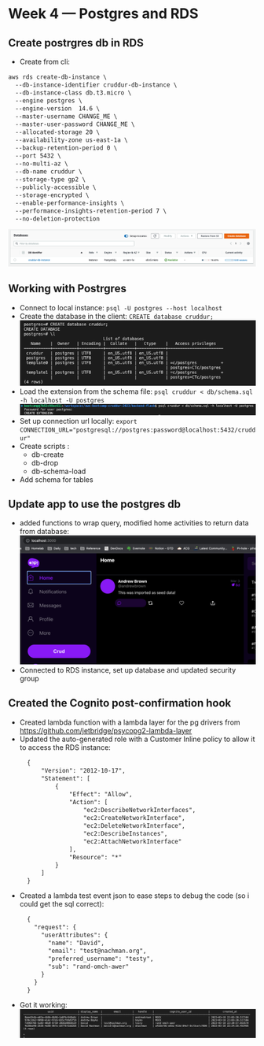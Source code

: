 # Week 4 — Postgres and RDS

## Create postrgres db in RDS

- Create from cli:

```
aws rds create-db-instance \
  --db-instance-identifier cruddur-db-instance \
  --db-instance-class db.t3.micro \
  --engine postgres \
  --engine-version  14.6 \
  --master-username CHANGE_ME \
  --master-user-password CHANGE_ME \
  --allocated-storage 20 \
  --availability-zone us-east-1a \
  --backup-retention-period 0 \
  --port 5432 \
  --no-multi-az \
  --db-name cruddur \
  --storage-type gp2 \
  --publicly-accessible \
  --storage-encrypted \
  --enable-performance-insights \
  --performance-insights-retention-period 7 \
  --no-deletion-protection

```

![rds create](assets/wk4/rds-created.png)

## Working with Postrgres

- Connect to local instance: `psql -U postgres --host localhost`
- Create the database in the client: `CREATE database cruddur;`
  ![create database](assets/wk4/pg-create-database.png)
- Load the extension from the schema file: `psql cruddur < db/schema.sql -h localhost -U postgres`
  ![create extension](assets/wk4/create-extension.png)
- Set up connection url locally: `export CONNECTION_URL="postgresql://postgres:password@localhost:5432/cruddur"`
- Create scripts :
  - db-create
  - db-drop
  - db-schema-load
- Add schema for tables

## Update app to use the postgres db

- added functions to wrap query, modified home activities to return data from database:
  ![home from database](assets/wk4/home-from-db.png)
- Connected to RDS instance, set up database and updated security group

## Created the Cognito post-confirmation hook

- Created lambda function with a lambda layer for the pg drivers from https://github.com/jetbridge/psycopg2-lambda-layer
- Updated the auto-generated role with a Customer Inline policy to allow it to access the RDS instance:
  ```
    {
        "Version": "2012-10-17",
        "Statement": [
            {
                "Effect": "Allow",
                "Action": [
                    "ec2:DescribeNetworkInterfaces",
                    "ec2:CreateNetworkInterface",
                    "ec2:DeleteNetworkInterface",
                    "ec2:DescribeInstances",
                    "ec2:AttachNetworkInterface"
                ],
                "Resource": "*"
            }
        ]
    }
  ```
- Created a lambda test event json to ease steps to debug the code (so i could get the sql correct):
  ```
    {
      "request": {
        "userAttributes": {
          "name": "David",
          "email": "test@nachman.org",
          "preferred_username": "testy",
          "sub": "rand-omch-awer"
        }
      }
    }
  ```
- Got it working:
  ![DB users after cognito hook](assets/wk4/db-users-post-conf.png)

